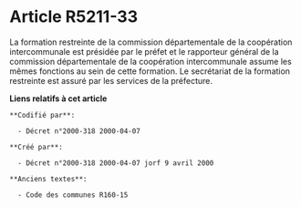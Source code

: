 # Article R5211-33

La formation restreinte de la commission départementale de la coopération intercommunale est présidée par le préfet et le
rapporteur général de la commission départementale de la coopération intercommunale assume les mêmes fonctions au sein de
cette formation. Le secrétariat de la formation restreinte est assuré par les services de la préfecture.

**Liens relatifs à cet article**

	**Codifié par**:

	  - Décret n°2000-318 2000-04-07

	**Créé par**:

	  - Décret n°2000-318 2000-04-07 jorf 9 avril 2000

	**Anciens textes**:

	  - Code des communes R160-15

